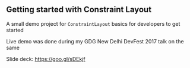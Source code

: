 ## Getting started with Constraint Layout

A small demo project for `ConstraintLayout` basics for developers to get started

Live demo was done during my GDG New Delhi DevFest 2017 talk on the same

Slide deck: https://goo.gl/sDEkjf